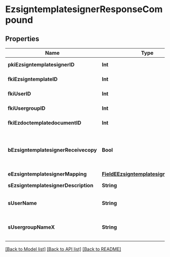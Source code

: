 # EzsigntemplatesignerResponseCompound

## Properties
Name | Type | Description | Notes
------------ | ------------- | ------------- | -------------
**pkiEzsigntemplatesignerID** | **Int** | The unique ID of the Ezsigntemplatesigner | 
**fkiEzsigntemplateID** | **Int** | The unique ID of the Ezsigntemplate | 
**fkiUserID** | **Int** | The unique ID of the User | [optional] 
**fkiUsergroupID** | **Int** | The unique ID of the Usergroup | [optional] 
**fkiEzdoctemplatedocumentID** | **Int** | The unique ID of the Ezdoctemplatedocument | [optional] 
**bEzsigntemplatesignerReceivecopy** | **Bool** | If this flag is true. The signatory will receive a copy of every signed Ezsigndocument even if it ain&#39;t required to sign the document. | [optional] 
**eEzsigntemplatesignerMapping** | [**FieldEEzsigntemplatesignerMapping**](FieldEEzsigntemplatesignerMapping.md) |  | [optional] 
**sEzsigntemplatesignerDescription** | **String** | The description of the Ezsigntemplatesigner | 
**sUserName** | **String** | The description of the User in the language of the requester | [optional] 
**sUsergroupNameX** | **String** | The Name of the Usergroup in the language of the requester | [optional] 

[[Back to Model list]](../README.md#documentation-for-models) [[Back to API list]](../README.md#documentation-for-api-endpoints) [[Back to README]](../README.md)


